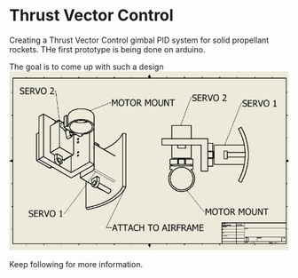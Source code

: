 # Thrust Vector Control
 Creating a Thrust Vector Control gimbal PID system for solid propellant rockets.
 THe first prototype is being done on arduino.
 
 The goal is to come up with such a design
 ![](servo-mount.png)

 Keep following for more information.
